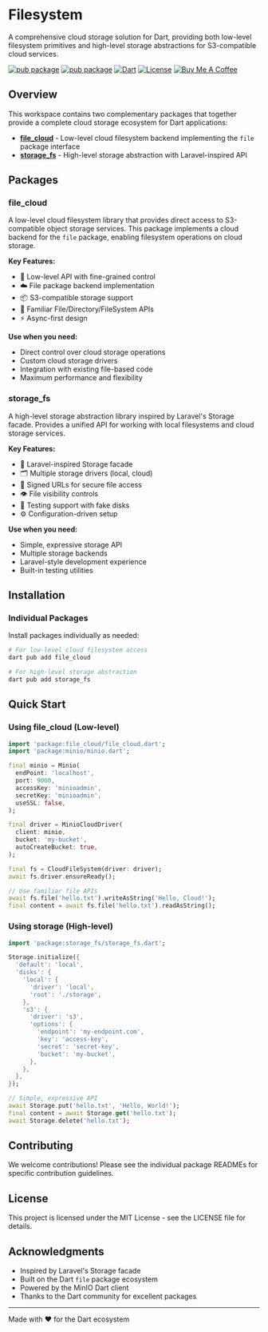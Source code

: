 # Filesystem

A comprehensive cloud storage solution for Dart, providing both low-level filesystem primitives and high-level storage abstractions for S3-compatible cloud services.

[![pub package](https://img.shields.io/pub/v/storage_fs.svg?label=storage_fs)](https://pub.dev/packages/storage_fs)
[![pub package](https://img.shields.io/pub/v/file_cloud.svg?label=file_cloud)](https://pub.dev/packages/file_cloud)
[![Dart](https://img.shields.io/badge/dart-%3E%3D3.0.0-blue.svg)](https://dart.dev/)
[![License](https://img.shields.io/badge/license-MIT-purple.svg)](LICENSE)
[![Buy Me A Coffee](https://img.shields.io/badge/Buy%20Me%20A%20Coffee-support-yellow.svg)](https://www.buymeacoffee.com/kingwill101)

## Overview

This workspace contains two complementary packages that together provide a complete cloud storage ecosystem for Dart applications:

- **[file_cloud](pkgs/file_cloud/)** - Low-level cloud filesystem backend implementing the `file` package interface
- **[storage_fs](pkgs/storage_fs/)** - High-level storage abstraction with Laravel-inspired API


## Packages

### file_cloud

A low-level cloud filesystem library that provides direct access to S3-compatible object storage services. This package implements a cloud backend for the `file` package, enabling filesystem operations on cloud storage.

**Key Features:**
- 🚀 Low-level API with fine-grained control
- ☁️ File package backend implementation
- 📦 S3-compatible storage support
- 🎯 Familiar File/Directory/FileSystem APIs
- ⚡ Async-first design

**Use when you need:**
- Direct control over cloud storage operations
- Custom cloud storage drivers
- Integration with existing file-based code
- Maximum performance and flexibility

### storage_fs

A high-level storage abstraction library inspired by Laravel's Storage facade. Provides a unified API for working with local filesystems and cloud storage services.

**Key Features:**
- 🎨 Laravel-inspired Storage facade
- 🗂️ Multiple storage drivers (local, cloud)
- 🔐 Signed URLs for secure file access
- 👁️ File visibility controls
- 🧪 Testing support with fake disks
- ⚙️ Configuration-driven setup

**Use when you need:**
- Simple, expressive storage API
- Multiple storage backends
- Laravel-style development experience
- Built-in testing utilities

## Installation

### Individual Packages

Install packages individually as needed:

```bash
# For low-level cloud filesystem access
dart pub add file_cloud

# For high-level storage abstraction
dart pub add storage_fs
```

## Quick Start

### Using file_cloud (Low-level)

```dart
import 'package:file_cloud/file_cloud.dart';
import 'package:minio/minio.dart';

final minio = Minio(
  endPoint: 'localhost',
  port: 9000,
  accessKey: 'minioadmin',
  secretKey: 'minioadmin',
  useSSL: false,
);

final driver = MinioCloudDriver(
  client: minio,
  bucket: 'my-bucket',
  autoCreateBucket: true,
);

final fs = CloudFileSystem(driver: driver);
await fs.driver.ensureReady();

// Use familiar file APIs
await fs.file('hello.txt').writeAsString('Hello, Cloud!');
final content = await fs.file('hello.txt').readAsString();
```

### Using storage (High-level)

```dart
import 'package:storage_fs/storage_fs.dart';

Storage.initialize({
  'default': 'local',
  'disks': {
    'local': {
      'driver': 'local',
      'root': './storage',
    },
    's3': {
      'driver': 's3',
      'options': {
        'endpoint': 'my-endpoint.com',
        'key': 'access-key',
        'secret': 'secret-key',
        'bucket': 'my-bucket',
      },
    },
  },
});

// Simple, expressive API
await Storage.put('hello.txt', 'Hello, World!');
final content = await Storage.get('hello.txt');
await Storage.delete('hello.txt');
```

## Contributing

We welcome contributions! Please see the individual package READMEs for specific contribution guidelines.

## License

This project is licensed under the MIT License - see the LICENSE file for details.

## Acknowledgments

- Inspired by Laravel's Storage facade
- Built on the Dart `file` package ecosystem
- Powered by the MinIO Dart client
- Thanks to the Dart community for excellent packages

---

Made with ❤️ for the Dart ecosystem
